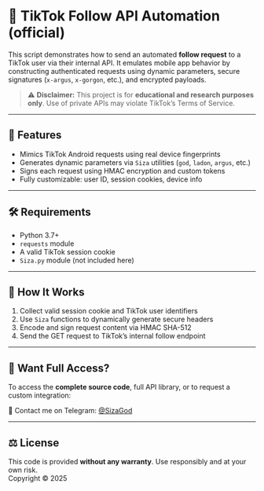 # 🎯 TikTok Follow API Automation (official)

This script demonstrates how to send an automated **follow request** to a TikTok user via their internal API. It emulates mobile app behavior by constructing authenticated requests using dynamic parameters, secure signatures (`x-argus`, `x-gorgon`, etc.), and encrypted payloads.

> ⚠️ **Disclaimer:** This project is for **educational and research purposes only**. Use of private APIs may violate TikTok’s Terms of Service.

---

## 🚀 Features

- Mimics TikTok Android requests using real device fingerprints
- Generates dynamic parameters via `Siza` utilities (`god`, `ladon`, `argus`, etc.)
- Signs each request using HMAC encryption and custom tokens
- Fully customizable: user ID, session cookies, device info

---

## 🛠️ Requirements

- Python 3.7+
- `requests` module
- A valid TikTok session cookie
- `Siza.py` module (not included here)


---

## 📌 How It Works

1. Collect valid session cookie and TikTok user identifiers
2. Use `Siza` functions to dynamically generate secure headers
3. Encode and sign request content via HMAC SHA-512
4. Send the GET request to TikTok’s internal follow endpoint

---

## 🤝 Want Full Access?

To access the **complete source code**, full API library, or to request a custom integration:

📲 Contact me on Telegram: [@SizaGod](https://t.me/SizaGod)

---

## ⚖️ License

This code is provided **without any warranty**. Use responsibly and at your own risk.  
Copyright © 2025
